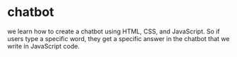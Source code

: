 # chatbot
we learn how to create a chatbot using HTML, CSS, and JavaScript. So if users type a specific word, they get a specific answer in the chatbot that we write in JavaScript code.
